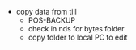 - copy data from till
	- POS-BACKUP
	- check in nds for bytes folder
	- copy folder to local PC to edit